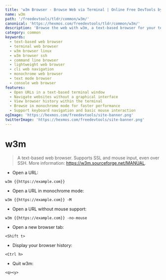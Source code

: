 ```yaml
---
title: 'w3m Browser - Browse Web via Terminal | Online Free DevTools by Hexmos'
name: w3m
path: '/freedevtools/tldr/common/w3m/'
canonical: 'https://hexmos.com/freedevtools/tldr/common/w3m/'
description: 'Browse the web with w3m, a text-based browser for your terminal. Navigate websites, view source code, and manage browser history easily. Free online tool, no registration required.'
category: common
keywords:
  - text-based web browser
  - terminal web browser
  - w3m browser linux
  - w3m browser ssh
  - command line browser
  - lightweight web browser
  - cli web navigation
  - monochrome web browser
  - text mode browser
  - console web browser
features:
  - Open URLs in a text-based terminal window
  - Navigate websites without a graphical interface
  - View browser history within the terminal
  - Browse in monochrome mode for faster performance
  - Support keyboard navigation and basic mouse interaction
ogImage: 'https://hexmos.com/freedevtools/site-banner.png'
twitterImage: 'https://hexmos.com/freedevtools/site-banner.png'
---
```


# w3m

> A text-based web browser.
> Supports SSL and mouse input, even over SSH.
> More information: <https://w3m.sourceforge.net/MANUAL>.

- Open a URL:

`w3m {{https://example.com}}`

- Open a URL in monochrome mode:

`w3m {{https://example.com}} -M`

- Open a URL without mouse support:

`w3m {{https://example.com}} -no-mouse`

- Open a new browser tab:

`<Shift t>`

- Display your browser history:

`<Ctrl h>`

- Quit w3m:

`<q><y>`
